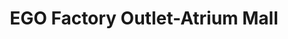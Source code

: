 ---
title: "EGO Factory Outlet-Atrium Mall"
url: /karachi/ego-factory-outlet-atrium-mall/
shop: clothes
---